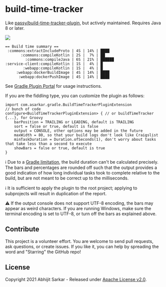 # build-time-tracker

Like [passy/build-time-tracker-plugin](https://github.com/passy/build-time-tracker-plugin), but actively maintained.
Requires Java 8 or later.

[![](https://github.com/asarkar/build-time-tracker/workflows/CI%20Pipeline/badge.svg)](https://github.com/asarkar/build-time-tracker/actions?query=workflow%3A%22CI+Pipeline%22)

```
== Build time summary ==
 :commons:extractIncludeProto | 4S | 14% | ████
       :commons:compileKotlin | 2S |  7% | ██
         :commons:compileJava | 6S | 21% | ██████
:service-client:compileKotlin | 1S |  4% | █
        :webapp:compileKotlin | 1S |  4% | █
     :webapp:dockerBuildImage | 4S | 14% | ████
      :webapp:dockerPushImage | 4S | 14% | ████
```

See [Gradle Plugin Portal](https://plugins.gradle.org/plugin/com.asarkar.gradle.build-time-tracker) for usage 
instructions.

If you are the fiddling type, you can customize the plugin as follows:

```
import com.asarkar.gradle.BuildTimeTrackerPluginExtension
// bunch of code
configure<BuildTimeTrackerPluginExtension> { // or buildTimeTracker {...}, for Groovy
    barPosition = TRAILING or LEADING, default is TRAILING
    sort = false or true, default is false
    output = CONSOLE, other options may be added in the future
    maxWidth = 80, so that your build logs don't look like Craigslist
    minTaskDuration = Duration.ofSeconds(1), don't worry about tasks that take less than a second to execute
    showBars = false or true, default is true
}
```

:information_source: Due to a [Gradle limitation](https://docs.gradle.org/6.5.1/userguide/upgrading_version_5.html#apis_buildlistener_buildstarted_and_gradle_buildstarted_have_been_deprecated),
the build duration can't be calculated precisely.
The bars and percentages are rounded off such that the output provides a good indication of how long individual
tasks took to complete relative to the build, but are not meant to be correct up to the milliseconds.

:information_source: It is sufficient to apply the plugin to the root project; applying to subprojects will result 
in duplication of the report.

:warning: If the output console does not support UTF-8 encoding, the bars may appear as weird characters. If you are 
running Windows, make sure the terminal encoding is set to UTF-8, or turn off the bars as explained above.

## Contribute

This project is a volunteer effort. You are welcome to send pull requests, ask questions, or create issues. If you like
it, you can help by spreading the word and "Starring" the GitHub repo!

## License

Copyright 2021 Abhijit Sarkar - Released under [Apache License v2.0](LICENSE).
